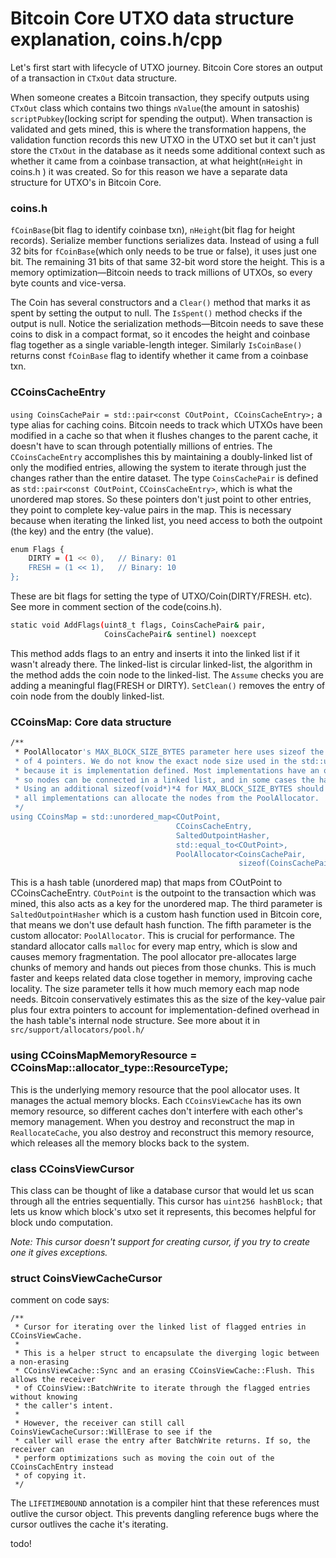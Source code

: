# Bitcoin Core UTXO data structure explanation, coins.h/cpp

Let's first start with lifecycle of UTXO journey. Bitcoin Core stores an output of a transaction in `CTxOut` data structure. 

When someone creates a Bitcoin transaction, they specify outputs using `CTxOut` class which contains two things `nValue`(the amount in satoshis)
`scriptPubkey`(locking script for spending the output). When transaction is validated and gets mined, this is where the transformation happens, the validation 
function records this new UTXO in the UTXO set but it can't just store the `CTxOut` in the database as it needs some additional context such as whether it came 
from a coinbase transaction, at what height(`nHeight` in coins.h ) it was created. So for this reason we have a separate data structure for UTXO's in Bitcoin Core.

### coins.h
`fCoinBase`(bit flag to identify coinbase txn), `nHeight`(bit flag for height records). Serialize member functions serializes data. Instead of using a full 
32 bits for `fCoinBase`(which only needs to be true or false), it uses just one bit. The remaining 31 bits of that same 32-bit word store the height. 
This is a memory optimization—Bitcoin needs to track millions of UTXOs, so every byte counts and vice-versa.

The Coin has several constructors and a `Clear()` method that marks it as spent by setting the output to null. 
The `IsSpent()` method checks if the output is null. Notice the serialization methods—Bitcoin needs to save these coins to disk in a compact format, 
so it encodes the height and coinbase flag together as a single variable-length integer. Similarly `IsCoinBase()` returns const `fCoinBase` flag to identify whether
it came from a coinbase txn.

### CCoinsCacheEntry

`using CoinsCachePair = std::pair<const COutPoint, CCoinsCacheEntry>;` a type alias for caching coins. Bitcoin needs to track 
which UTXOs have been modified in a cache so that when it flushes changes to the parent cache, it doesn't have to scan through potentially millions of 
entries. The `CCoinsCacheEntry` accomplishes this by maintaining a doubly-linked list of only the modified entries, allowing the system to iterate through 
just the changes rather than the entire dataset. The type `CoinsCachePair` is defined as `std::pair<const COutPoint`, `CCoinsCacheEntry>`, which is 
what the unordered map stores. So these pointers don't just point to other entries, they point to complete key-value pairs in the map. 
This is necessary because when iterating the linked list, you need access to both the outpoint (the key) and the entry (the value).

```bash
enum Flags {
    DIRTY = (1 << 0),   // Binary: 01
    FRESH = (1 << 1),   // Binary: 10
};
```
These are bit flags for setting the type of UTXO/Coin(DIRTY/FRESH. etc). See more in comment section of the code(coins.h).

```bash
static void AddFlags(uint8_t flags, CoinsCachePair& pair, 
                     CoinsCachePair& sentinel) noexcept
```
This method adds flags to an entry and inserts it into the linked list if it wasn't already there. The linked-list is circular linked-list, the algorithm in the
method adds the coin node to the linked-list. The `Assume` checks you are adding a meaningful flag(FRESH or DIRTY). `SetClean()` removes the entry of coin node from
the doubly linked-list. 

### CCoinsMap: Core data structure

```bash
/**
 * PoolAllocator's MAX_BLOCK_SIZE_BYTES parameter here uses sizeof the data, and adds the size
 * of 4 pointers. We do not know the exact node size used in the std::unordered_node implementation
 * because it is implementation defined. Most implementations have an overhead of 1 or 2 pointers,
 * so nodes can be connected in a linked list, and in some cases the hash value is stored as well.
 * Using an additional sizeof(void*)*4 for MAX_BLOCK_SIZE_BYTES should thus be sufficient so that
 * all implementations can allocate the nodes from the PoolAllocator.
 */
using CCoinsMap = std::unordered_map<COutPoint,
                                     CCoinsCacheEntry,
                                     SaltedOutpointHasher,
                                     std::equal_to<COutPoint>,
                                     PoolAllocator<CoinsCachePair,
                                                   sizeof(CoinsCachePair) + sizeof(void*) * 4>>;
```
This is a hash table (unordered map) that maps from COutPoint to CCoinsCacheEntry.
`COutPoint` is the outpoint to the transaction which was mined, this also acts as a key for the unordered map. The third parameter is `SaltedOutpointHasher` which is a custom hash function used in Bitcoin core, that means we don't use default hash function. 
The fifth parameter is the custom allocator: `PoolAllocator`. This is crucial for performance. The standard allocator calls `malloc` for every map entry, which is slow and causes memory fragmentation. The pool allocator pre-allocates large chunks of memory and hands out pieces from those chunks. This is much faster and keeps related data close together in memory, improving cache locality. The size parameter tells it how much memory each map node needs. Bitcoin conservatively estimates this as the size of the key-value pair plus four extra pointers to account for implementation-defined overhead in the hash table's internal node structure. See more about it in `src/support/allocators/pool.h/`


### using CCoinsMapMemoryResource = CCoinsMap::allocator_type::ResourceType;

This is the underlying memory resource that the pool allocator uses. It manages the actual memory blocks. Each `CCoinsViewCache` has its own memory resource, so different caches don't interfere with each other's memory management. When you destroy and reconstruct the map in `ReallocateCache`, you also destroy and reconstruct this memory resource, which releases all the memory blocks back to the system.

### class CCoinsViewCursor

This class can be thought of like a database cursor that would let us scan through all the entries sequentially. This cursor has `uint256 hashBlock;` that lets us know which block's utxo set it represents, this becomes helpful for block undo computation.

*Note: This cursor doesn't support for creating cursor, if you try to create one it gives exceptions.*

### struct CoinsViewCacheCursor

comment on code says:

```
/**
 * Cursor for iterating over the linked list of flagged entries in CCoinsViewCache.
 *
 * This is a helper struct to encapsulate the diverging logic between a non-erasing
 * CCoinsViewCache::Sync and an erasing CCoinsViewCache::Flush. This allows the receiver
 * of CCoinsView::BatchWrite to iterate through the flagged entries without knowing
 * the caller's intent.
 *
 * However, the receiver can still call CoinsViewCacheCursor::WillErase to see if the
 * caller will erase the entry after BatchWrite returns. If so, the receiver can
 * perform optimizations such as moving the coin out of the CCoinsCachEntry instead
 * of copying it.
 */
```

The `LIFETIMEBOUND` annotation is a compiler hint that these references must outlive the cursor object. This prevents dangling reference bugs where the cursor outlives the cache it's iterating.

<!-- to-do -->
todo!



















